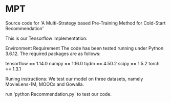 # MPT
Source code for 'A Multi-Strategy based Pre-Training Method for Cold-Start Recommendation'

This is our Tensorflow implementation:

Environment Requirement The code has been tested running under Python 3.6.12. The required packages are as follows:

tensorflow == 1.14.0 numpy == 1.16.0 tqdm == 4.50.2 scipy == 1.5.2 torch == 1.3.1

Runing instructions: We test our model on three datasets, namely MovieLens-1M, MOOCs and Gowalla.

run 'python Recommendation.py' to test our code.
